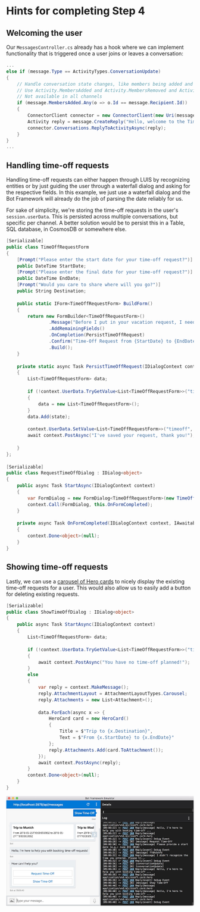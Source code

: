 # Hints for completing Step 4

## Welcoming the user

Our `MessagesController.cs` already has a hook where we can implement functionality that is triggered once a user joins or leaves a conversation:

```csharp
...
else if (message.Type == ActivityTypes.ConversationUpdate)
{
    // Handle conversation state changes, like members being added and removed
    // Use Activity.MembersAdded and Activity.MembersRemoved and Activity.Action for info
    // Not available in all channels
    if (message.MembersAdded.Any(o => o.Id == message.Recipient.Id))
    {
        ConnectorClient connector = new ConnectorClient(new Uri(message.ServiceUrl));
        Activity reply = message.CreateReply("Hello, welcome to the Time-Off Bot!");
        connector.Conversations.ReplyToActivityAsync(reply);
    }
}
...
```

## Handling time-off requests

Handling time-off requests can either happen through LUIS by recognizing entities or by just guiding the user through a waterfall dialog and asking for the respective fields. In this example, we just use a waterfall dialog and the Bot Framework will already do the job of parsing the date reliably for us.

For sake of simplicity, we're storing the time-off requests in the user's `session.userData`. This is persisted across multiple conversations, but specific per channel. A better solution would be to persist this in a Table, SQL database, in CosmosDB or somewhere else.

```csharp
[Serializable]
public class TimeOffRequestForm
{
    [Prompt("Please enter the start date for your time-off request?")]
    public DateTime StartDate;
    [Prompt("Please enter the final date for your time-off request?")]
    public DateTime EndDate;
    [Prompt("Would you care to share where will you go?")]
    public String Destination;

    public static IForm<TimeOffRequestForm> BuildForm()
    {
        return new FormBuilder<TimeOffRequestForm>()
                .Message("Before I put in your vacation request, I need a few details:")
                .AddRemainingFields()
                .OnCompletion(PersistTimeOffRequest)
                .Confirm("Time-Off Request from {StartDate} to {EndDate} in {Destination}. Is that correct?")
                .Build();
    }

    private static async Task PersistTimeOffRequest(IDialogContext context, TimeOffRequestForm state)
    {
        List<TimeOffRequestForm> data;

        if (!context.UserData.TryGetValue<List<TimeOffRequestForm>>("timeoff", out data))
        {
            data = new List<TimeOffRequestForm>();
        }
        data.Add(state);

        context.UserData.SetValue<List<TimeOffRequestForm>>("timeoff", data);
        await context.PostAsync("I've saved your request, thank you!");

    }
};

[Serializable]
public class RequestTimeOffDialog : IDialog<object>
{
    public async Task StartAsync(IDialogContext context)
    {
        var FormDialog = new FormDialog<TimeOffRequestForm>(new TimeOffRequestForm(), TimeOffRequestForm.BuildForm, FormOptions.PromptInStart);
        context.Call(FormDialog, this.OnFormCompleted);
    }

    private async Task OnFormCompleted(IDialogContext context, IAwaitable<TimeOffRequestForm> result)
    {
        context.Done<object>(null);
    }
}
```

## Showing time-off requests

Lastly, we can use a [carousel of Hero cards](https://docs.microsoft.com/en-us/azure/bot-service/dotnet/bot-builder-dotnet-add-rich-card-attachments#add-a-hero-card-to-a-message) to nicely display the existing time-off requests for a user. This would also allow us to easily add a button for deleting existing requests.

```csharp
[Serializable]
public class ShowTimeOffDialog : IDialog<object>
{
    public async Task StartAsync(IDialogContext context)
    {
        List<TimeOffRequestForm> data;

        if (!context.UserData.TryGetValue<List<TimeOffRequestForm>>("timeoff", out data))
        {
            await context.PostAsync("You have no time-off planned!");
        }
        else
        {
            var reply = context.MakeMessage();
            reply.AttachmentLayout = AttachmentLayoutTypes.Carousel;
            reply.Attachments = new List<Attachment>();

            data.ForEach(async x => {
                HeroCard card = new HeroCard()
                {
                    Title = $"Trip to {x.Destination}",
                    Text = $"From {x.StartDate} to {x.EndDate}"
                };
                reply.Attachments.Add(card.ToAttachment());
            });
            await context.PostAsync(reply);
        }
        context.Done<object>(null);
    }
}
```
![Our final bot](../../images/final.jpg "Our final bot")
